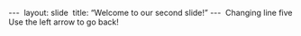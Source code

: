 --- 
layout:  slide 
title:  “Welcome  to  our  second  slide!”
--- 
Changing line five
Use  the  left  arrow  to  go  back! 
